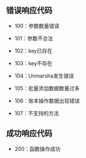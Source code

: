 ## 错误响应代码

- 100：参数数量错误
- 101：参数不合法
- 102：key已存在
- 103：key不存在

- 104：Unmarsha发生错误
- 105：批量添加数据数量过多
- 106：账本操作数据出现错误
- 107：不支持的方法

## 成功响应代码

- 200：函数操作成功